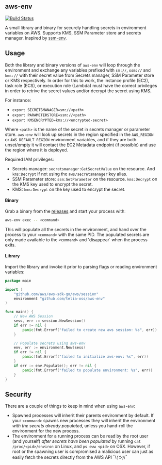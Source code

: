 ## aws-env

[![Build Status](https://travis-ci.com/telia-oss/aws-env.svg?branch=master)](https://travis-ci.com/telia-oss/aws-env)

A small library and binary for securely handling secrets in environment variables on AWS. Supports KMS, SSM Parameter store and secrets manager. Inspired by [ssm-env](https://github.com/remind101/ssm-env).

## Usage

Both the library and binary versions of `aws-env` will loop through the environment and exchange any variables prefixed with
`sm://`, `ssm://` and `kms://` with their secret value from Secrets manager, SSM Parameter store or KMS respectively. In order
for this to work, the instance profile (EC2), task role (ECS), or execution role (Lambda) must have the correct privileges in order
to retrive the secret values and/or decrypt the secret using KMS.

For instance:
- `export SECRETSMANAGER=sm://<path>`
- `export PARAMETERSTORE=ssm://<path>`
- `export KMSENCRYPTED=kms://<encrypted-secret>`

Where `<path>` is the name of the secret in secrets manager or parameter store. `aws-env` will look up secrets in the region specified
in the `AWS_REGION` or `AWS_DEFAULT_REGION` environment variables, and if they are both unset/empty it will contact the EC2 Metadata endpoint 
(if possible) and use the region where it is deployed.

Required IAM privileges:
- Secrets manager: `secretsmanager:GetSecretValue` on the resource. And `kms:Decrypt` if not using the `aws/secretsmanager` key alias.
- SSM Parameter store: `ssm:GetParameter` on the resource. `kms:Decrypt` on the KMS key used to encrypt the secret.
- KMS: `kms:Decrypt` on the key used to encrypt the secret.

#### Binary

Grab a binary from the [releases](https://github.com/telia-oss/aws-env/releases) and start your process with:

```bash
aws-env exec -- <command>
```

This will populate all the secrets in the environment, and hand over the process to your `<command>` with the same PID. The
populated secrets are only made available to the `<command>` and 'disappear' when the process exits.

#### Library

Import the library and invoke it prior to parsing flags or reading environment variables:

```go
package main

import (
	"github.com/aws/aws-sdk-go/aws/session"
	environment "github.com/telia-oss/aws-env"
)

func main() {
	// New AWS Session
	sess, err := session.NewSession()
	if err != nil {
		panic(fmt.Errorf("failed to create new aws session: %s", err))
	}

	// Populate secrets using aws-env
	env, err := environment.New(sess)
	if err != nil {
		panic(fmt.Errorf("failed to initialize aws-env: %s", err))
	}
	if err := env.Populate(); err != nil {
		panic(fmt.Errorf("failed to populate environment: %s", err))
	}
}
```

## Security

There are a couple of things to keep in mind when using `aws-env`:
- Spawned processes will inherit their parents environment by default. If your `<command>` spawns new processes they will inherit the environment _with the secrets already populated_, unless you hand-roll the environment for the new process.
- The environment for a running process can be read by the root user (and yourself) _after secrets have been populated_ by running `cat /proc/<pid>/environ` on Linux, and `ps eww <pid>` on OSX. However, if root or the spawning user is compromised a malicious user can just as easily fetch the secrets directly from the AWS API ¯\\_(ツ)_/¯
